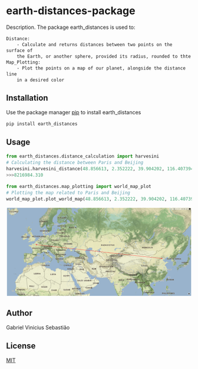 # earth-distances-package

Description. 
The package earth_distances is used to:

	Distance:
		- Calculate and returns distances between two points on the surface of
		the Earth, or another sphere, provided its radius, rounded to thte
	Map_Plotting:	
		- Plot the points on a map of our planet, alongside the distance line
		in a desired color

## Installation

Use the package manager [pip](https://pip.pypa.io/en/stable/) to install earth_distances

```bash
pip install earth_distances
```

## Usage

```python
from earth_distances.distance_calculation import harvesini
# Calculating the distance between Paris and Beijing
harvesini.harvesini_distance(48.856613, 2.352222, 39.904202, 116.407394)
>>>8216984.310
```

```python
from earth_distances.map_plotting import world_map_plot
# Plotting the map related to Paris and Beijing 
world_map_plot.plot_world_map(48.856613, 2.352222, 39.904202, 116.407394)
```
![Example](Screenshot_1.png)
## Author
Gabriel Vinicius Sebastião

## License
[MIT](https://choosealicense.com/licenses/mit/)

